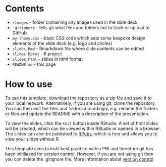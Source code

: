 # Contents
  * `/images` - folder containing any images used in the slide deck
  * `.gitignore` - tells git what files and folders *not* to track or upload to GitHub
  * `my-theme.css` - basic CSS code which sets some bespoke design elements of the slide deck (e.g. logo and circles)
  * `slides.Rmd` - Rmarkdown file where slide contents can be edited
  * `slides.Rproj` - R project
  * `slides.html` - slides in html format
  * `README.md` - this page
  
# How to use

To use this template, download the repository as a zip file and save it to your local network. Alternatively, if you are using git, clone the repository. You can then edit the files and folders accordingly, e.g. rename the folders or files and update the README with a description of the presentation.

To view the slides, click the `Knit` button inside RStudio. A set of html slides will be created, which can be viewed within RStudio or opened in a browser. The slides can also be published to [RPubs](https://rpubs.com/), which is free and allows you to view your slides without R.

This template aims to instil best practice within PHI and therefore git has been initiliased for version control. However, if you are not 
using git then you can delete the .gitignore file. More information about [version control](https://github.com/NHS-NSS-transforming-publications/resources/blob/master/version-control.md).

